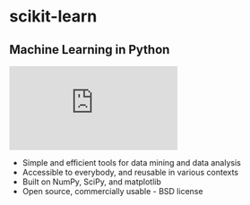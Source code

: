 # scikit-learn
## Machine Learning in Python

![scikit-learn](https://scikit-learn.org/stable/auto_examples/classification/plot_classifier_comparison.html)

* Simple and efficient tools for data mining and data analysis
* Accessible to everybody, and reusable in various contexts
* Built on NumPy, SciPy, and matplotlib
* Open source, commercially usable - BSD license
